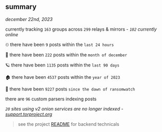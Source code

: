 
## summary
_december 22nd, 2023_

currently tracking `163` groups across `299` relays & mirrors - _`102` currently online_

⏲ there have been `9` posts within the `last 24 hours`

🦈 there have been `222` posts within the `month of december`

🪐 there have been `1135` posts within the `last 90 days`

🏚 there have been `4537` posts within the `year of 2023`

🦕 there have been `9227` posts `since the dawn of ransomwatch`

there are `96` custom parsers indexing posts

_`20` sites using v2 onion services are no longer indexed - [support.torproject.org](https://support.torproject.org/onionservices/v2-deprecation/)_

> see the project [README](https://github.com/joshhighet/ransomwatch#ransomwatch--) for backend technicals
